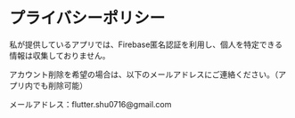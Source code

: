 <!DOCTYPE html>
<html lang="ja">
<head>
  <meta charset="UTF-8">
</head>
<body>
  <h1>プライバシーポリシー</h1>
  <p>私が提供しているアプリでは、Firebase匿名認証を利用し、個人を特定できる情報は収集しておりません。</p>
  <p>アカウント削除を希望の場合は、以下のメールアドレスにご連絡ください。（アプリ内でも削除可能）</p>
  <p>メールアドレス：flutter.shu0716@gmail.com</p>
</body>
</html>
